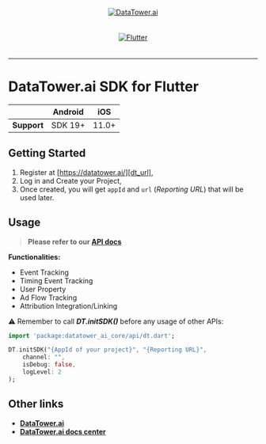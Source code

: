 <p align="center">
    <a href="https://datatower.ai/" target="_blank">
        <picture>
            <source srcset="https://dash.datatower.ai/logo_v2.png" media="(prefers-color-scheme: dark)">
            <source srcset="https://dash.datatower.ai/logoWhite_v2.png" media="(prefers-color-scheme: light)" >
            <img src="https://dash.datatower.ai/logoWhite_v2.png" alt="DataTower.ai">
        </picture>
    </a>
</p>

<p align="center">
    <a href="https://pub.dev/packages/datatower_ai_core" target="_blank">
        <img src="https://img.shields.io/pub/v/datatower_ai_core" alt="Flutter" style="vertical-align:middle; margin:20px 0px">
    </a>
</p>

---

# DataTower.ai SDK for Flutter

|             | Android |  iOS  |
|:-----------:|:-------:|:-----:|
| **Support** | SDK 19+ | 11.0+ |

## Getting Started

1. Register at [https://datatower.ai/][dt_url],
2. Log in and Create your Project,
3. Once created, you will get `appId` and `url` (*Reporting URL*) that will be used later.

## Usage

> **Please refer to our [API docs][api_doc_url]**  

**Functionalities:**  
- Event Tracking
- Timing Event Tracking  
- User Property
- Ad Flow Tracking
- Attribution Integration/Linking

⚠ Remember to call _**DT.initSDK()**_ before any usage of other APIs:
    
```dart
import 'package:datatower_ai_core/api/dt.dart';

DT.initSDK("{AppId of your project}", "{Reporting URL}",
    channel: "",
    isDebug: false,
    logLevel: 2
);
```

## Other links

- **[DataTower.ai][dt_url]**
- **[DataTower.ai docs center][doc_url]**

[dt_url]: https://datatower.ai/
[api_doc_url]: https://docs.datatower.ai/docs/Flutter_SDK
[doc_url]: https://docs.datatower.ai/